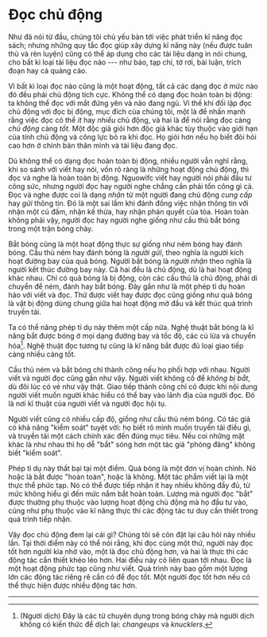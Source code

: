 # Đọc chủ động

Như đã nói từ đầu, chúng tôi chủ yếu bàn tới việc phát triển kĩ năng đọc sách;
nhưng những quy tắc đọc giúp xây dựng kĩ năng này (nếu được tuân thủ và rèn luyện)
cũng có thể áp dụng cho các tài liệu dạng in nói chung, cho bất kì loại tài liệu
đọc nào --- như báo, tạp chí, tờ rơi, bài luận, trích đoạn hay cả quảng cáo.

Vì bất kì loại đọc nào cũng là một hoạt động, tất cả các dạng đọc ở mức nào đó
đều phải chủ động tích cực. Không thể có dạng đọc hoàn toàn bị động: ta không thể
đọc với mắt đứng yên và não đang ngủ. Vì thế khi đối lập đọc chủ động với đọc
bị động, mục đích của chúng tôi, một là để nhấn mạnh rằng việc đọc có thể *ít*
hay *nhiều* chủ động, và hai là để nói rằng đọc càng *chủ động* càng *tốt*. Một
độc giả giỏi hơn độc giả khác tùy thuộc vào giới hạn của tính chủ động và công lực
bỏ ra khi đọc. Họ giỏi hơn nếu họ biết đòi hỏi cao hơn ở chính bản thân mình và
tài liệu đang đọc.

Dù không thể có dạng đọc hoàn toàn bị động, nhiều người vẫn nghĩ rằng, khi so sánh
với viết hay nói, vốn rõ ràng là những hoạt động chủ động, thì đọc và nghe là
hoàn toàn bị động. Nguowifc viết hay người nói phải đầu tư công sức, nhưng 
người đọc hay người nghe chẳng cần phải tốn công gì cả. Đọc và nghe được coi là
dạng *nhận* từ một người đang chủ động *cung cấp* hay *gửi* thông tin. Đó là một
sai lầm khi đánh đồng việc nhận thông tin với nhận một cú đấm, nhận kế thừa, hay
nhận phán quyết của tòa. Hoàn toàn không phải vậy, người đọc hay người nghe giống
như cầu thủ bắt bóng trong một trận bóng chày.

Bắt bóng cũng là một hoạt động thực sự giống như ném bóng hay đánh bóng. Cầu thủ
ném hay đánh bóng là *người gửi*, theo nghĩa là người kích hoạt đường bay của
quả bóng. Người bắt bóng là *người nhận* theo nghĩa là người kết thúc đường bay
này. Cả hai đều là chủ động, dù là hai hoạt động khác nhau. Chỉ có quả bóng là
bị động, còn các cầu thủ là chủ động, phải di chuyển để ném, đánh hay bắt bóng.
Đây gần như là một phép tỉ dụ hoàn hảo với viết và đọc. Thứ được viết hay được
đọc cũng giống như quả bóng là vật bị động dùng chung giữa hai hoạt động mở đầu 
và kết thúc quá trình truyền tải.

Ta có thể nâng phép tỉ dụ này thêm một cấp nữa. Nghệ thuật bắt bóng là kĩ năng
bắt được bóng ở mọi dạng đường bay và tốc độ, các cú lừa và chuyển hóa[^1].
Nghệ thuật đọc tương tự cũng là kĩ năng bắt được đủ loại giao tiếp càng nhiều
càng tốt.

Cầu thủ ném và bắt bóng chỉ thành công nếu họ phối hợp với nhau. Người viết và
người đọc cũng gần như vậy. Người viết không cố để *không bị bắt*, dù đôi lúc
có vẻ như vậy thật. Giao tiếp thành công chỉ có được khi nội dung người viết
muốn người khác hiểu có thể bay vào lãnh địa của người đọc. Đó là nơi kĩ thuật 
của người viết và người đọc hội tụ.

Người viết cũng có nhiều cấp độ, giống như cầu thủ ném bóng. Có tác giả có khả
năng "kiểm soát" tuyệt vời: họ biết rõ mình muốn truyền tải điều gì, và truyền
tải một cách chính xác đến đúng mục tiêu. Nếu coi những mặt khác là như nhau thì
họ dễ "bắt" sóng hơn một tác giả "phóng đãng" không biết "kiểm soát".

Phép tỉ dụ này thất bại tại một điểm. Quả bóng là một đơn vị hoàn chỉnh. Nó hoặc
là bắt được "hoàn toàn", hoặc là không. Một tác phẩm viết lại là một thực thể
phức tạp. Nó có thể được tiếp nhận ít hay nhiều không đầy đủ, từ mức không hiểu
gì đến mức nắm bắt hoàn toàn. Lượng mà người đọc "bắt" được thường phụ thuộc vào 
lượng hoạt động chủ động mà họ đầu tư vào, cũng như phụ thuộc vào kĩ năng thực
thi các động tác tư duy cần thiết trong quá trình tiếp nhận.

Vậy đọc chủ động đem lại cái gì? Chúng tôi sẽ còn đặt lại câu hỏi này nhiều lần.
Tại thời điểm này có thể nói rằng, khi đọc cùng một thứ, người này đọc tốt hơn
người kia nhờ vào, một là đọc chủ động hơn, và hai là thực thi các động tác cần
thiết khéo léo hơn. Hai điều này có liên quan tới nhau. Đọc là một hoạt động
phức tạp cũng như viết. Quá trình này bao gồm một lượng lớn các động tác riêng rẽ
cần có để đọc tốt. Một người đọc tốt hơn nếu có thể thực hiện được nhiều 
động tác hơn.

---

[^1]: (Người dịch) Đây là các từ chuyên dụng trong bóng chày mà người dịch không có kiến thức để dịch lại: *changeups* và *knucklers*.
